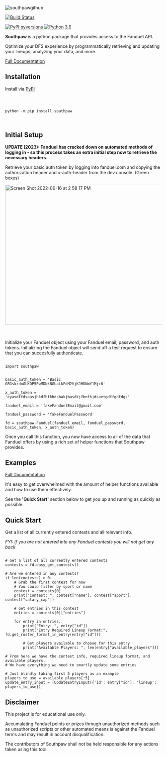 
  

  

  

![southpawgithub](https://user-images.githubusercontent.com/12603953/126020923-ea260184-ac3c-4960-bec3-0e68e3b89136.png)

  

  

  

[![Build Status](https://circleci.com/gh/bcanfield/southpaw/tree/main.svg?style=shield)](https://circleci.com/gh/bcanfield/southpaw/?branch=main)

  

  

[![PyPI pyversions](https://img.shields.io/pypi/v/southpaw)](https://pypi.python.org/pypi/southpaw/) [![Python 3.9](https://img.shields.io/badge/python-3.9-blue.svg)](https://www.python.org/downloads/release/python-360/)

  

  

  

**Southpaw** is a python package that provides access to the Fanduel API.

  

  

Optimize your DFS experience by programmatically retrieving and updating your lineups, analyzing your data, and more.

  

  

  

[Full Documentation](https://bcanfield.github.io/southpaw/)

  

  

  

## Installation

  

  

  

Install via [PyPi](https://pypi.org/project/southpaw/)

  

  

```

  

python -m pip install southpaw

  

```

  

  

  

## Initial Setup

  
**UPDATE (2023): Fanduel has cracked down on automated methods of logging in - so this process takes an extra initial step now to retrieve the necessary headers.**
  

Retrieve your basic auth token by logging into fanduel.com and copying the authorization header and x-auth-header from the dev console. (Green boxes)


<img width="798" alt="Screen Shot 2022-06-16 at 2 58 17 PM" src="https://user-images.githubusercontent.com/12603953/174152698-d48f4b07-5b81-48d2-a8ab-daceb59ecb07.png"  width="600" height="450">


<br></br>
Initialize your Fanduel object using your Fanduel email, password, and auth tokens. Initializing the Fanduel object will send off a test request to ensure that you can succesfully authenticate.  

```

import southpaw

  
basic_auth_token = 'Basic GBGskzdmGLKOP5EwMDNkNGUaLkFdM2VjKJHDNmY1Mjc6'

x_auth_token = 'eyasdffdsaasjhkdfbfkhdsbakjbasdkjfbnfkjdsaetgdffgdfdgs'
  
fanduel_email = 'fakeFanduelEmail@gmail.com'

fanduel_password = 'fakeFanduelPassword'

fd = southpaw.Fanduel(fanduel_email, fanduel_password, basic_auth_token, x_auth_token)

```



  

Once you call this function, you now have access to all of the data that Fanduel offers by using a rich set of helper functions that Southpaw provides.

  

## Examples

[Full Documentation](https://bcanfield.github.io/southpaw/)

It's easy to get overwhelmed with the amount of helper functions available and how to use them effectively.

See the **'Quick Start'** section below to get you up and running as quickly as possible.


## Quick Start
Get a list of all currently entered contests and all relevant info.

*FYI: If you are not entered into any Fanduel contests you will not get any back*
```

# Get a list of all currently entered contests
contests = fd.easy_get_contests()

# Are we entered in any contests?
if len(contests) > 0:
    # Grab the first contest for now
    # You could filter by sport or name
    contest = contests[0]
    print("Contest: ", contest["name"], contest["sport"], contest["salary_cap"])
    
    # Get entries in this contest
    entries = contests[0]["entries"]
    
    for entry in entries:
        print("Entry: ", entry["id"])
        print("Entry Required Lineup Format:", fd.get_roster_format_in_entry(entry["id"]))
        
        # Get players available to choose for this entry
        print("Available Players: ", len(entry["available_players"]))

# From here we have the contest info, required lineup format, and available players.
# We have everything we need to smartly update some entries

# Just blindly taking first 5 players as an example
players_to_use = available_players[:5]
update_entry_input = [UpdateEntryInput({'id': entry["id"], 'lineup': players_to_use})]

```

  

## Disclaimer

  

This project is for educational use only.

  

Accumulating Fanduel points or prizes through unauthorized methods such as unauthorized scripts or other automated means is against the Fanduel terms and may result in account disqualification.

The contributors of Southpaw shall not be held responsible for any actions taken using this tool.
